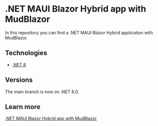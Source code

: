 # .NET MAUI Blazor Hybrid app with MudBlazor
In this repository you can find a .NET MAUI Blazor Hybrid application with MudBlazor.

## Technologies

* [.NET 8](https://dotnet.microsoft.com/es-es/download/dotnet/8.0)

## Versions
The main branch is now on .NET 8.0.

## Learn more
[.NET MAUI Blazor Hybrid app with MudBlazor](https://arbems.com)
